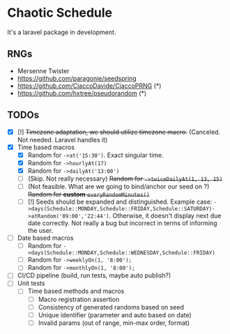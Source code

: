 # Chaotic Schedule

It's a laravel package in development.


## RNGs

- Mersenne Twister
- https://github.com/paragonie/seedspring
- https://github.com/CiaccoDavide/CiaccoPRNG (*)
- https://github.com/hxtree/pseudorandom (*)

## TODOs


- [X] [!] ~~Timezone adaptation, we should utilize timezone macro.~~ (Canceled. Not needed. Laravel handles it)
- [X] Time based macros
  - [X] Random for `->at('15:30')`. Exact singular time.
  - [X] Random for `->hourlyAt(17)`
  - [X] Random for `->dailyAt('13:00')` 
  - [ ] (Skip. Not really necessary) ~~Random for `->twiceDailyAt(1, 13, 15)`~~ 
  - [ ] (Not feasible. What are we going to bind/anchor our seed on ?) ~~Random for **custom** `everyRandomMinutes()`~~
  - [ ] [!] Seeds should be expanded and distinguished.
      Example case: `->days(Schedule::MONDAY,Schedule::FRIDAY,Schedule::SATURDAY)->atRandom('09:00','22:44')`. Otherwise, it doesn't display next due date correctly. Not really a bug but incorrect in terms of informing the user.
- [ ] Date based macros
  - [ ] Random for `->days(Schedule::MONDAY,Schedule::WEDNESDAY,Schedule::FRIDAY)` 
  - [ ] Random for `->weeklyOn(1, '8:00');`
  - [ ] Random for `->monthlyOn(1, '8:00');`
- [ ] CI/CD pipeline (build, run tests, maybe auto publish?)
- [ ] Unit tests
  - [ ] Time based methods and macros
    - [ ] Macro registration assertion
    - [ ] Consistency of generated randoms based on seed
    - [ ] Unique identifier (parameter and auto based on date)
    - [ ] Invalid params (out of range, min-max order, format)